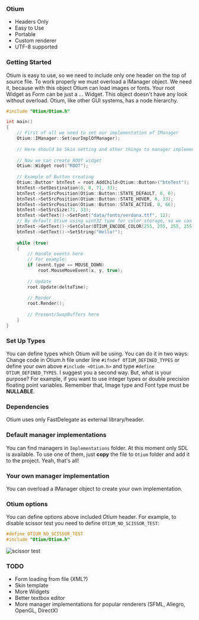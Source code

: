 ### Otium
* Headers Only
* Easy to Use
* Portable
* Custom renderer
* UTF-8 supported

### Getting Started
Otium is easy to use, so we need to include only one header on the top of source file. 
To work properly we must overload a IManager object. We need it, because with this object Otium can load images or fonts.
Your root Widget as Form can be just a ... Widget. This object doesn't have any look without overload. Otium, like other GUI systems, has a node hierarchy. 

```cpp
#include "Otium/Otium.h"

int main()
{
    // First of all we need to set our implementation of IManager
    Otium::IManager::Set(ourImplOfManager);
    
    // Here should be Skin setting and other things to manager implementation works properly.
    
    // Now we can create ROOT widget
    Otium::Widget root("ROOT");
    
    // Example of Button creating
    Otium::Button* btnTest = root.AddChild<Otium::Button>("btnTest");
    btnTest->SetDestination(0, 0, 71, 33);
    btnTest->SetSrcPosition(Otium::Button::STATE_DEFAULT, 0, 0);
    btnTest->SetSrcPosition(Otium::Button::STATE_HOVER, 0, 33);
    btnTest->SetSrcPosition(Otium::Button::STATE_ACTIVE, 0, 66);
    btnTest->SetSrcSize(71, 33);
    btnTest->GetText()->SetFont("data/fonts/verdana.ttf", 12);
    // By default Otium using uint32 type for color storage, so we can use OTIUM_ENCODE_COLOR macro
    btnTest->GetText()->SetColor(OTIUM_ENCODE_COLOR(255, 255, 255, 255));
    btnTest->GetText()->SetString("Hello!");
    
    while (true)
    {
        // Handle events here
        // For example:
        if (event.type == MOUSE_DOWN)
            root.MouseMoveEvent(x, y, true);
            
        // Update
        root.Update(deltaTime);
        
        // Render
        root.Render();
        
        // Present/SwapBuffers here
    }
}
```

### Set Up Types
You can define types which Otium will be using. You can do it in two ways: Change code in Otium.h file under line `#ifndef OTIUM_DEFINED_TYPES` or define your own above `#include <Otium.h>` and type `#define OTIUM_DEFINED_TYPES`. I suggest you a second way. But, what is your purpose? For example, if you want to use integer types or double precision floating point variables. Remember that, Image type and Font type must be **NULLABLE**.

### Dependencies
Otium uses only FastDelegate as external library/header.

### Default manager implementations
You can find managers in `Implementations` folder. At this moment only SDL is available. To use one of them, just **copy** the file to `Otium` folder and add it to the project. Yeah, that's all!

### Your own manager implementation
You can overload a IManager object to create your own implementation. 

### Otium options
You can define options above included _Otium_ header.
For example, to disable scissor test you need to define `OTIUM_NO_SCISSOR_TEST`:
```cpp
#define OTIUM_NO_SCISSOR_TEST
#include "Otium/Otium.h"
```
![scissor test](http://i.imgur.com/88N8ZKs.png)

### TODO
* Form loading from file (XML?)
* Skin template
* More Widgets
* Better textbox editor
* More manager implementations for popular renderers (SFML, Allegro, OpenGL, DirectX)
